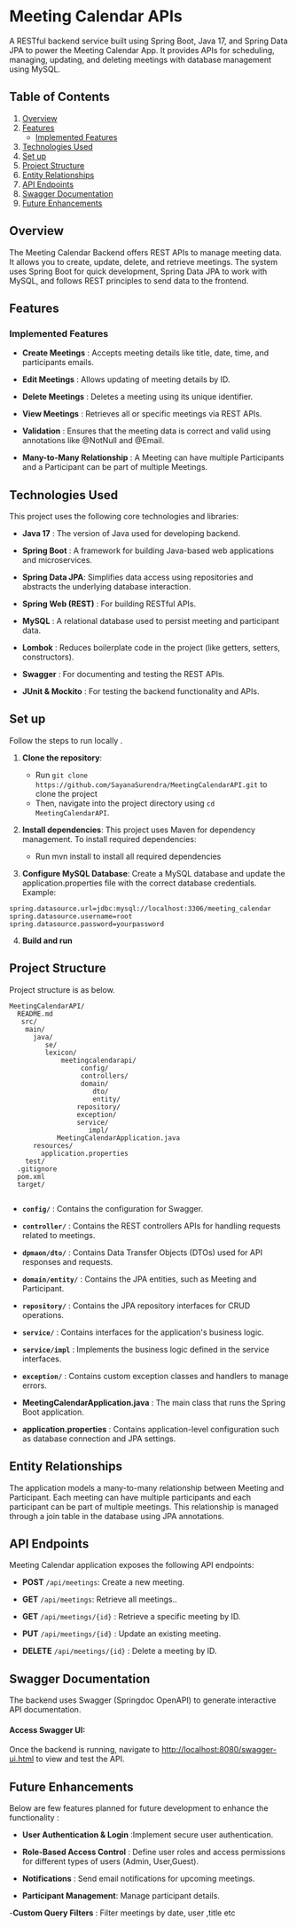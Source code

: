 # Meeting Calendar APIs

A RESTful backend service built using Spring Boot, Java 17, and Spring Data JPA to power the Meeting Calendar App. It provides APIs for scheduling, managing, updating, and deleting meetings with database management using MySQL.

 ## Table of Contents

1. [Overview](#overview)
2. [Features](#features)
   - [Implemented Features](#implemented-features)
3. [Technologies Used](#technologies-used)
4. [Set up](#set-up)
5. [Project Structure](#project-structure)
6. [Entity Relationships](#entity-relationships)
7. [API Endpoints](#api-endpoints)
8. [Swagger Documentation](#swagger-documentation)
9. [Future Enhancements](#future-enhancements)


## Overview

The Meeting Calendar Backend offers REST APIs to manage meeting data. It allows you to create, update, delete, and retrieve meetings. The system uses Spring Boot for quick development, Spring Data JPA to work with MySQL, and follows REST principles to send data to the frontend.


## Features

### Implemented Features

- **Create Meetings** : Accepts meeting details like title, date, time, and participants emails.

- **Edit Meetings** : Allows updating of meeting details by ID.

- **Delete Meetings** : Deletes a meeting using its unique identifier.

- **View Meetings** : Retrieves all or specific meetings via REST APIs.

- **Validation** : Ensures that the meeting data is correct and valid using annotations like @NotNull and @Email.

- **Many-to-Many Relationship** : A Meeting can have multiple Participants and a Participant can be part of multiple Meetings.



## Technologies Used

This project uses the following core technologies and libraries:

- **Java 17** : The version of Java used for developing backend.

- **Spring Boot** : A framework for building Java-based web applications and microservices.

- **Spring Data JPA**: Simplifies data access using repositories and abstracts the underlying database interaction.

- **Spring Web (REST)** : For building RESTful APIs.


- **MySQL** : A relational database used to persist meeting and participant data.

- **Lombok** : Reduces boilerplate code in the project (like getters, setters, constructors).

- **Swagger** : For documenting and testing the REST APIs.

- **JUnit & Mockito** : For testing the backend functionality and APIs.


## Set up

Follow the steps to run locally .

1. **Clone the repository**:
   - Run `git clone https://github.com/SayanaSurendra/MeetingCalendarAPI.git` to clone the project 
   - Then, navigate into the project directory using `cd MeetingCalendarAPI`.

2. **Install dependencies**:
   This project uses Maven for dependency management. To install required dependencies:
   - Run mvn install to install all required dependencies

3. **Configure MySQL Database**:
  Create a MySQL database and update the application.properties file with the correct database credentials. Example:
  ```
  spring.datasource.url=jdbc:mysql://localhost:3306/meeting_calendar
  spring.datasource.username=root
  spring.datasource.password=yourpassword
  ```

4. **Build and run**

## Project Structure

Project structure is as below.

```
MeetingCalendarAPI/
  README.md
   src/
    main/
      java/
         se/
         lexicon/
             meetingcalendarapi/
                  config/
                  controllers/
                  domain/
                     dto/
                     entity/
                 repository/
                 exception/
                 service/
                    impl/
            MeetingCalendarApplication.java
      resources/
        application.properties
    test/
  .gitignore
  pom.xml
  target/


```
- **`config/`** : Contains the configuration for Swagger.
- **`controller/`** : Contains the REST controllers APIs for handling requests related to meetings.

- **`dpmaon/dto/`** : Contains Data Transfer Objects (DTOs) used for API responses and requests.

- **`domain/entity/`** : Contains the JPA entities, such as Meeting and Participant.

- **`repository/`** : Contains the JPA repository interfaces for CRUD operations.

- **`service/`** : Contains interfaces for the application's business logic.
- **`service/impl`** : Implements the business logic defined in the service interfaces.

- **`exception/`** : Contains custom exception classes and handlers to manage errors.

- **MeetingCalendarApplication.java** : The main class that runs the Spring Boot application.
 - **application.properties** : Contains application-level configuration such as database connection and JPA settings.


## Entity Relationships

The application models a many-to-many relationship between Meeting and Participant. Each meeting can have multiple participants and each participant can be part of multiple meetings. This relationship is managed through a join table in the database using JPA annotations.

## API Endpoints

Meeting Calendar application exposes the following API endpoints:

- **POST** `/api/meetings`: Create a new meeting.

- **GET** `/api/meetings`: Retrieve all meetings..
 
 - **GET** `/api/meetings/{id}` : Retrieve a specific meeting by ID.

- **PUT** `/api/meetings/{id}` : Update an existing meeting.

- **DELETE** `/api/meetings/{id}` : Delete a meeting by ID.

## Swagger Documentation
The backend uses Swagger (Springdoc OpenAPI) to generate interactive API documentation.

#### Access Swagger UI:
Once the backend is running, navigate to [http://localhost:8080/swagger-ui.html](http://localhost:8080/swagger-ui.html) to view and test the API.


## Future Enhancements
Below are few features planned for future development to enhance the functionality :

- **User Authentication & Login** :Implement secure user authentication.

- **Role-Based Access Control** : Define user roles and access permissions for different types of users (Admin, User,Guest).

- **Notifications** : Send email notifications for upcoming meetings.

- **Participant Management**: Manage participant details.

-**Custom Query Filters** : Filter meetings by date, user ,title etc






